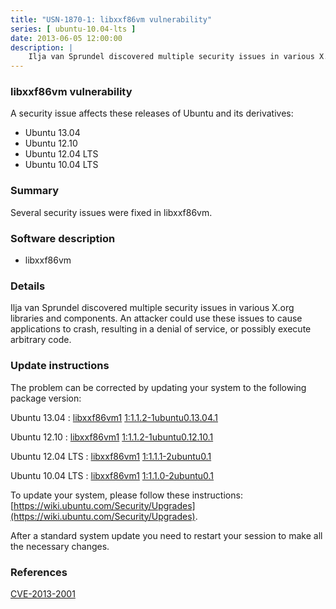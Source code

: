 ```yaml
---
title: "USN-1870-1: libxxf86vm vulnerability"
series: [ ubuntu-10.04-lts ]
date: 2013-06-05 12:00:00
description: |
    Ilja van Sprundel discovered multiple security issues in various X.org libraries and components. An attacker could use these issues to cause applications to crash, resulting in a denial of service, or possibly execute arbitrary code. 
--- 
```

 
### libxxf86vm vulnerability

A security issue affects these releases of Ubuntu and its derivatives:

* Ubuntu 13.04
* Ubuntu 12.10
* Ubuntu 12.04 LTS
* Ubuntu 10.04 LTS

### Summary

Several security issues were fixed in libxxf86vm. 

### Software description

* libxxf86vm 

### Details

Ilja van Sprundel discovered multiple security issues in various X.org libraries and components. An attacker could use these issues to cause applications to crash, resulting in a denial of service, or possibly execute arbitrary code. 

### Update instructions

The problem can be corrected by updating your system to the following package version:

Ubuntu 13.04
 : [libxxf86vm1](https://launchpad.net/ubuntu/+source/libxxf86vm) <span> [1:1.1.2-1ubuntu0.13.04.1](https://launchpad.net/ubuntu/+source/libxxf86vm/1:1.1.2-1ubuntu0.13.04.1) </span> 

Ubuntu 12.10
 : [libxxf86vm1](https://launchpad.net/ubuntu/+source/libxxf86vm) <span> [1:1.1.2-1ubuntu0.12.10.1](https://launchpad.net/ubuntu/+source/libxxf86vm/1:1.1.2-1ubuntu0.12.10.1) </span> 

Ubuntu 12.04 LTS
 : [libxxf86vm1](https://launchpad.net/ubuntu/+source/libxxf86vm) <span> [1:1.1.1-2ubuntu0.1](https://launchpad.net/ubuntu/+source/libxxf86vm/1:1.1.1-2ubuntu0.1) </span> 

Ubuntu 10.04 LTS
 : [libxxf86vm1](https://launchpad.net/ubuntu/+source/libxxf86vm) <span> [1:1.1.0-2ubuntu0.1](https://launchpad.net/ubuntu/+source/libxxf86vm/1:1.1.0-2ubuntu0.1) </span> 

To update your system, please follow these instructions: [https://wiki.ubuntu.com/Security/Upgrades](https://wiki.ubuntu.com/Security/Upgrades).

After a standard system update you need to restart your session to make all the necessary changes. 

### References

 [CVE-2013-2001](http://people.ubuntu.com/~ubuntu-security/cve/CVE-2013-2001)
 

